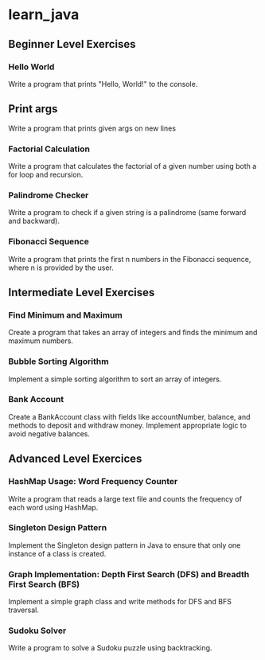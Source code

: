 # learn_java

## Beginner Level Exercises
### Hello World
Write a program that prints "Hello, World!" to the console.

## Print args
Write a program that prints given args on new lines

### Factorial Calculation
Write a program that calculates the factorial of a given number using both a for loop and recursion.

### Palindrome Checker
Write a program to check if a given string is a palindrome (same forward and backward).

### Fibonacci Sequence
Write a program that prints the first n numbers in the Fibonacci sequence, where n is provided by the user.

## Intermediate Level Exercises
### Find Minimum and Maximum
Create a program that takes an array of integers and finds the minimum and maximum numbers.

### Bubble Sorting Algorithm
Implement a simple sorting algorithm to sort an array of integers.

### Bank Account
Create a BankAccount class with fields like accountNumber, balance, and methods to deposit and withdraw money. Implement appropriate logic to avoid negative balances.

## Advanced Level Exercices
### HashMap Usage: Word Frequency Counter
Write a program that reads a large text file and counts the frequency of each word using HashMap.

### Singleton Design Pattern
Implement the Singleton design pattern in Java to ensure that only one instance of a class is created.

### Graph Implementation: Depth First Search (DFS) and Breadth First Search (BFS)
Implement a simple graph class and write methods for DFS and BFS traversal.

### Sudoku Solver
Write a program to solve a Sudoku puzzle using backtracking.